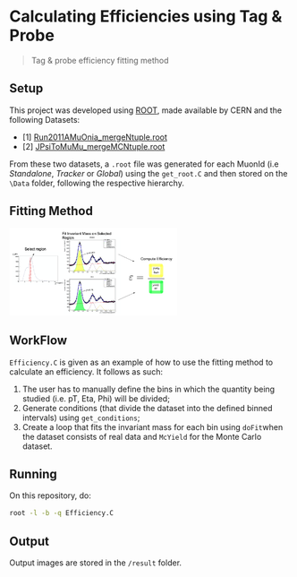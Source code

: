 # Calculating Efficiencies using Tag & Probe

> Tag &amp; probe efficiency fitting method

## Setup

This project was developed using [ROOT](https://root.cern.ch/root/html534/guides/users-guide/InstallandBuild.html), made available by CERN and the following Datasets:
* [1] [Run2011AMuOnia_mergeNtuple.root](https://drive.google.com/drive/u/0/folders/1Nu9Al7SV1F60TMFxKZVBIMvgEWAdzida)
* [2] [JPsiToMuMu_mergeMCNtuple.root](https://drive.google.com/drive/u/0/folders/1Nu9Al7SV1F60TMFxKZVBIMvgEWAdzida)

From these two datasets, a `.root` file was generated for each MuonId (i.e *Standalone*, *Tracker* or *Global*) using the `get_root.C` and then stored on the `\Data` folder, following the respective hierarchy.

## Fitting Method

<img width="300px" src="images/esquema.png">

## WorkFlow

`Efficiency.C` is given as an example of how to use the fitting method to calculate an efficiency. It follows as such:
1. The user has to manually define the bins in which the quantity being studied (i.e. pT, Eta, Phi) will be divided;
2. Generate conditions (that divide the dataset into the defined binned intervals) using ```get_conditions```;
3. Create a loop that fits the invariant mass for each bin using ```doFit```when the dataset consists of real data and ```McYield``` for the Monte Carlo dataset.

## Running

On this repository, do:

```sh
root -l -b -q Efficiency.C
```

## Output
Output images are stored in the `/result` folder.
